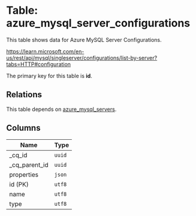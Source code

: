 # Table: azure_mysql_server_configurations

This table shows data for Azure MySQL Server Configurations.

https://learn.microsoft.com/en-us/rest/api/mysql/singleserver/configurations/list-by-server?tabs=HTTP#configuration

The primary key for this table is **id**.

## Relations

This table depends on [azure_mysql_servers](azure_mysql_servers.md).

## Columns

| Name          | Type          |
| ------------- | ------------- |
|_cq_id|`uuid`|
|_cq_parent_id|`uuid`|
|properties|`json`|
|id (PK)|`utf8`|
|name|`utf8`|
|type|`utf8`|